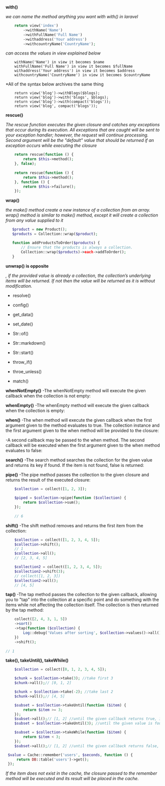 **with()**

*we can name the method anything you want with with() in laravel*
```php
    return view('index')
        ->withName('Name')
        ->withFullName('Full Name')
        ->withaddress('Your address')
        ->withcountryName('CountryName');
```

*can access the values in view explained below*
```
    withName('Name') in view it becomes $name
    withFullName('Full Name') in view it becomes $fullName
    withaddress('Your address') in view it becomes $address
    withcountryName('CountryName') in view it becomes $countryName
```

*All of the syntax below archives the same thing
```
    return view('blog')->withBlogs($blogs);    
    return view('blog')->with('blogs', $blogs);    
    return view('blog')->with(compact('blogs'));    
    return view('blog', compact('blogs'));
```


**rescue()**

*The rescue function executes the given closure and catches any exceptions that occur during its 
execution. All exceptions that are caught will be sent to your exception handler; however, 
the request will continue processing. Second argument will be the "default" value that should be
 returned if an exception occurs while executing the closure*

```php
    return rescue(function () {
        return $this->method();
    }, false);
     
    return rescue(function () {
        return $this->method();
    }, function () {
        return $this->failure();
    });
```

**wrap()**

*the make() method create a new instance of a collection from an array. wrap() method is similar
 to make() method, except it will create a collection from any value supplied to it*
 
 ```php
    $product = new Product();
    $products = Collection::wrap($product);

    function addProductsToOrder($products) {
        // Ensure that the products is always a collection.
        Collection::wrap($products)->each->addToOrder();
    }
```

**unwrap() is opposite**

*, if the provided value is already a collection, the collection’s underlying items will be returned.
 If not then the value will be returned as it is without modification.*
 
 - resolve()
 - config()
 - get_data()
 - set_date()
 - Str::of()
 - Str::markdown()
 - Str::start()

 - throw_if()
 - throe_unless()
 - match()

 **whenNotEmpty()**
 -The whenNotEmpty method will execute the given callback when the collection is not empty:
 
 **whenEmpty()**
 -The whenEmpty method will execute the given callback when the collection is empty:

 **when()**
 -The when method will execute the given callback when the first argument given to the method evaluates to true. The collection instance and the first argument given to the when method will be provided to the closure:

 -A second callback may be passed to the when method. The second callback will be executed when the first argument given to the when method evaluates to false:


**search()**
-The search method searches the collection for the given value and returns its key if found. If the item is not found, false is returned:


**pipe()**
-The pipe method passes the collection to the given closure and returns the result of the executed closure:

```php
    $collection = collect([1, 2, 3]);
    
    $piped = $collection->pipe(function ($collection) {
        return $collection->sum();
    });
    
    // 6
```

**shift()**
-The shift method removes and returns the first item from the collection:

```php
    $collection = collect([1, 2, 3, 4, 5]); 
    $collection->shift();    
    // 1    
    $collection->all();    
    // [2, 3, 4, 5]

    $collection2 = collect([1, 2, 3, 4, 5]); 
    $collection2->shift(3);    
    // collect([1, 2, 3])    
    $collection2->all();    
    // [4, 5]
```

**tap()**
-The tap method passes the collection to the given callback, allowing you to "tap" into the collection at a specific point and do something with the items while not affecting the collection itself. The collection is then returned by the tap method:

```php
    collect([2, 4, 3, 1, 5])
    ->sort()
    ->tap(function ($collection) {
        Log::debug('Values after sorting', $collection->values()->all());
    })
    ->shift();
 
// 1
```

**take(), takeUntil(), takeWhile()**
```php
    $collection = collect([0, 1, 2, 3, 4, 5]);

    $chunk = $collection->take(3); //take first 3
    $chunk->all();// [0, 1, 2]

    $chunk = $collection->take(-2); //take last 2
    $chunk->all();// [4, 5]

    $subset = $collection->takeUntil(function ($item) {
        return $item >= 3;
    }); 
    $subset->all();// [1, 2] //until the given callback returns true, if not found or callback never return true, return all
    $subset = $collection->takeUntil(3); //until the given value is found

    $subset = $collection->takeWhile(function ($item) {
        return $item < 3;
    });    
    $subset->all();// [1, 2] //until the given callback returns false, if not callback return false, return all
```
















```php
 $value = Cache::remember('users', $seconds, function () {
     return DB::table('users')->get();
 });
```
 
*If the item does not exist in the cache, the closure passed to the remember method will be executed and its result 
will be placed in the cache.*